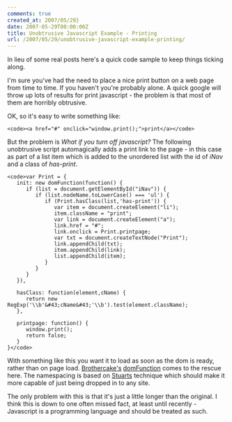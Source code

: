 ```yaml
---
comments: true
created_at: 2007/05/29}
date: 2007-05-29T00:00:00Z
title: Unobtrusive Javascript Example - Printing
url: /2007/05/29/unobtrusive-javascript-example-printing/
---
```


In lieu of some real posts here's a quick code sample to keep things ticking along.

I'm sure you've had the need to place a nice print button on a web page from time to time. If you haven't you're probably alone. A quick google will throw up lots of results for print javascript - the problem is that most of them are horribly obtrusive.

OK, so it's easy to write something like:

    <code><a href="#" onclick="window.print();">print</a></code>

But the problem is *What if you turn off javascript?* The following unobtrusive script automagically adds a print link to the page - in this case as part of a list item which is added to the unordered list with the id of *iNav* and a class of *has-print*.

    <code>var Print = {
       init: new domFunction(function() {
          if (list = document.getElementById("iNav")) {
             if (list.nodeName.toLowerCase() === 'ul') {
                if (Print.hasClass(list,'has-print')) {
                   var item = document.createElement("li");
                   item.className = "print";
                   var link = document.createElement("a");
                   link.href = "#";
                   link.onclick = Print.printpage;
                   var txt = document.createTextNode("Print");
                   link.appendChild(txt);
                   item.appendChild(link);
                   list.appendChild(item);
                }
             }
          }
       }),

       hasClass: function(element,cName) { 
          return new RegExp('\\b'&#43;cName&#43;'\\b').test(element.className);
       },

       printpage: function() {
          window.print();
          return false;
       }
    }</code>

With something like this you want it to load as soon as the dom is ready, rather than on page load. [Brothercake's](http://www.brothercake.com) [domFunction](http://www.brothercake.com/site/resources/scripts/domready/) comes to the rescue here. The namespacing is based on [Stuarts](http://www.kryogenix.org) technique which should make it more capable of just being dropped in to any site.

The only problem with this is that it's just a little longer than the original. I think this is down to one often missed fact, at least until recently - Javascript is a programming language and should be treated as such.
